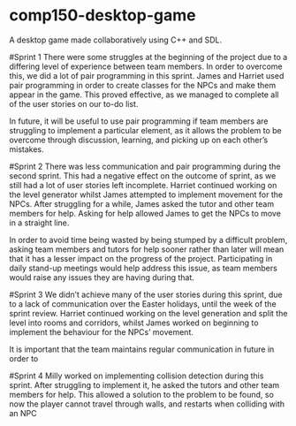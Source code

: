 # comp150-desktop-game
A desktop game made collaboratively using C++ and SDL.

#Sprint 1
There were some struggles at the beginning of the project due to a differing level of experience between team members. In order to overcome this, we did a lot of pair programming in this sprint. 
James and Harriet used pair programming in order to create classes for the NPCs and make them appear in the game. This proved effective, as we managed to complete all of the user stories on our to-do list.

In future, it will be useful to use pair programming if team members are struggling to implement a particular element, as it allows the problem to be overcome through discussion, learning, and picking up on each other’s mistakes.

#Sprint 2
There was less communication and pair programming during the second sprint. This had a negative effect on the outcome of sprint, as we still had a lot of user stories left incomplete.
Harriet continued working on the level generator whilst James attempted to implement movement for the NPCs. 
After struggling for a while, James asked the tutor and other team members for help. Asking for help allowed James to get the NPCs to move in a straight line.

In order to avoid time being wasted by being stumped by a difficult problem, asking team members and tutors for help sooner rather than later will mean that it has a lesser impact on the progress of the project. Participating in daily stand-up meetings would help address this issue, as team members would raise any issues they are having during that.

#Sprint 3
We didn’t achieve many of the user stories during this sprint, due to a lack of communication over the Easter holidays, until the week of the sprint review.
Harriet continued working on the level generation and split the level into rooms and corridors, whilst James worked on beginning to implement the behaviour for the NPCs’ movement.

It is important that the team maintains regular communication in future in order to 


#Sprint 4
Milly worked on implementing collision detection during this sprint. After struggling to implement it, he asked the tutors and other team members for help. This allowed a solution to the problem to be found, so now the player cannot travel through walls, and restarts when colliding with an NPC

